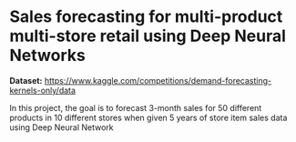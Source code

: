 # Sales forecasting for multi-product multi-store retail using Deep Neural Networks

**Dataset:** https://www.kaggle.com/competitions/demand-forecasting-kernels-only/data

In this project, the goal is to forecast 3-month sales for 50 different products in 10 different stores when given 5 years of store item sales data using Deep Neural Network

